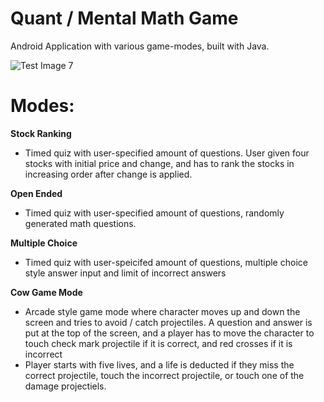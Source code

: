 # Quant / Mental Math Game 

Android Application with various game-modes, built with Java.

![Test Image 7](http://edwardmchang.net/images/MentalMathGames.jpg)

# Modes:

**Stock Ranking**
  - Timed quiz with user-specified amount of questions. User given four stocks with initial price and change, and has to rank the stocks in increasing order after change is applied. 
  
**Open Ended**
  - Timed quiz with user-specified amount of questions, randomly generated math questions.
 
**Multiple Choice**
  - Timed quiz with user-speicifed amount of questions, multiple choice style answer input and limit of incorrect answers
  
**Cow Game Mode**
  - Arcade style game mode where character moves up and down the screen and tries to avoid / catch projectiles. A question and answer is put at the top of the screen, and a player has to move the character to touch check mark projectile if it is correct, and red crosses if it is incorrect
  - Player starts with five lives, and a life is deducted if they miss the correct projectile, touch the incorrect projectile, or touch one of the damage projectiels.


  
  
  
  


 


